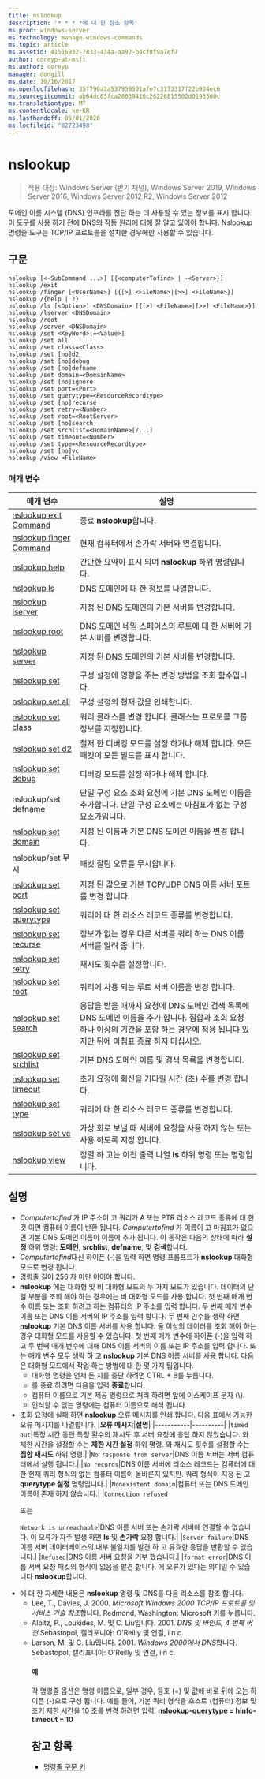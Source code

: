 ```yaml
---
title: nslookup
description: '* * * *에 대 한 참조 항목'
ms.prod: windows-server
ms.technology: manage-windows-commands
ms.topic: article
ms.assetid: 41516932-7833-434a-aa92-b4cf0f9a7ef7
author: coreyp-at-msft
ms.author: coreyp
manager: dongill
ms.date: 10/16/2017
ms.openlocfilehash: 35f790a3a537959501afe7c3173317f22b934ec6
ms.sourcegitcommit: ab64dc83fca28039416c26226815502d0193500c
ms.translationtype: MT
ms.contentlocale: ko-KR
ms.lasthandoff: 05/01/2020
ms.locfileid: "82723498"
---
```

# <a name="nslookup"></a>nslookup

> 적용 대상: Windows Server (반기 채널), Windows Server 2019, Windows Server 2016, Windows Server 2012 R2, Windows Server 2012

도메인 이름 시스템 (DNS) 인프라를 진단 하는 데 사용할 수 있는 정보를 표시 합니다. 이 도구를 사용 하기 전에 DNS의 작동 원리에 대해 잘 알고 있어야 합니다. Nslookup 명령줄 도구는 TCP/IP 프로토콜을 설치한 경우에만 사용할 수 있습니다.
## <a name="syntax"></a>구문

```
nslookup [<-SubCommand ...>] [{<computerTofind> | -<Server>}]
nslookup /exit
nslookup /finger [<UserName>] [{[>] <FileName>|[>>] <FileName>}]
nslookup /{help | ?}
nslookup /ls [<Option>] <DNSDomain> [{[>] <FileName>|[>>] <FileName>}]
nslookup /lserver <DNSDomain> 
nslookup /root 
nslookup /server <DNSDomain>
nslookup /set <KeyWord>[=<Value>]
nslookup /set all 
nslookup /set class=<Class>
nslookup /set [no]d2
nslookup /set [no]debug
nslookup /set [no]defname
nslookup /set domain=<DomainName>
nslookup /set [no]ignore
nslookup /set port=<Port>
nslookup /set querytype=<ResourceRecordtype>
nslookup /set [no]recurse
nslookup /set retry=<Number>
nslookup /set root=<RootServer>
nslookup /set [no]search
nslookup /set srchlist=<DomainName>[/...]
nslookup /set timeout=<Number>
nslookup /set type=<ResourceRecordtype>
nslookup /set [no]vc
nslookup /view <FileName>
```

### <a name="parameters"></a>매개 변수

|                       매개 변수                       |                                                                                                         설명                                                                                                         |
|-------------------------------------------------------|-----------------------------------------------------------------------------------------------------------------------------------------------------------------------------------------------------------------------------|
|   [nslookup exit Command](nslookup-exit-command.md)   |                                                                                                     종료 **nslookup**합니다.                                                                                                     |
| [nslookup finger Command](nslookup-finger-command.md) |                                                                                  현재 컴퓨터에서 손가락 서버와 연결합니다.                                                                                   |
|           [nslookup help](nslookup-help.md)           |                                                                                    간단한 요약이 표시 되며 **nslookup** 하위 명령입니다.                                                                                    |
|             [nslookup ls](nslookup-ls.md)             |                                                                                             DNS 도메인에 대 한 정보를 나열합니다.                                                                                             |
|        [nslookup lserver](nslookup-lserver.md)        |                                                                                   지정 된 DNS 도메인의 기본 서버를 변경합니다.                                                                                   |
|           [nslookup root](nslookup-root.md)           |                                                                     DNS 도메인 네임 스페이스의 루트에 대 한 서버에 기본 서버를 변경합니다.                                                                     |
|         [nslookup server](nslookup-server.md)         |                                                                                   지정 된 DNS 도메인의 기본 서버를 변경합니다.                                                                                   |
|            [nslookup set](nslookup-set.md)            |                                                                              구성 설정에 영향을 주는 변경 방법을 조회 함수입니다.                                                                               |
|        [nslookup set all](nslookup-set-all.md)        |                                                                                  구성 설정의 현재 값을 인쇄합니다.                                                                                   |
|      [nslookup set class](nslookup-set-class.md)      |                                                                     쿼리 클래스를 변경 합니다. 클래스는 프로토콜 그룹 정보를 지정합니다.                                                                     |
|         [nslookup set d2](nslookup-set-d2.md)         |                                                                     철저 한 디버깅 모드를 설정 하거나 해제 합니다. 모든 패킷이 모든 필드를 표시 합니다.                                                                      |
|      [nslookup set debug](nslookup-set-debug.md)      |                                                                                               디버깅 모드를 설정 하거나 해제 합니다.                                                                                               |
|                 nslookup/set defname                 |                                            단일 구성 요소 조회 요청에 기본 DNS 도메인 이름을 추가합니다. 단일 구성 요소에는 마침표가 없는 구성 요소가입니다.                                            |
|     [nslookup set domain](nslookup-set-domain.md)     |                                                                                 지정 된 이름과 기본 DNS 도메인 이름을 변경 합니다.                                                                                  |
|                 nslookup/set 무시                  |                                                                                              패킷 잘림 오류를 무시합니다.                                                                                              |
|       [nslookup set port](nslookup-set-port.md)       |                                                                          지정 된 값으로 기본 TCP/UDP DNS 이름 서버 포트를 변경 합니다.                                                                           |
|  [nslookup set querytype](nslookup-set-querytype.md)  |                                                                                       쿼리에 대 한 리소스 레코드 종류를 변경합니다.                                                                                       |
|    [nslookup set recurse](nslookup-set-recurse.md)    |                                                                    정보가 없는 경우 다른 서버를 쿼리 하는 DNS 이름 서버를 알려 줍니다.                                                                    |
|      [nslookup set retry](nslookup-set-retry.md)      |                                                                                                 재시도 횟수를 설정합니다.                                                                                                 |
|       [nslookup set root](nslookup-set-root.md)       |                                                                                    쿼리에 사용 되는 루트 서버 이름을 변경 합니다.                                                                                    |
|     [nslookup set search](nslookup-set-search.md)     | 응답을 받을 때까지 요청에 DNS 도메인 검색 목록에 DNS 도메인 이름을 추가 합니다. 집합과 조회 요청 하나 이상의 기간을 포함 하는 경우에 적용 됩니다 있지만 뒤에 마침표 종료 하지 마십시오. |
|   [nslookup set srchlist](nslookup-set-srchlist.md)   |                                                                                    기본 DNS 도메인 이름 및 검색 목록을 변경합니다.                                                                                     |
|    [nslookup set timeout](nslookup-set-timeout.md)    |                                                                           초기 요청에 회신을 기다릴 시간 (초) 수를 변경 합니다.                                                                           |
|       [nslookup set type](nslookup-set-type.md)       |                                                                                       쿼리에 대 한 리소스 레코드 종류를 변경합니다.                                                                                       |
|         [nslookup set vc](nslookup-set-vc.md)         |                                                                     가상 회로 보낼 때 서버에 요청을 사용 하지 않는 또는 사용 하도록 지정 합니다.                                                                      |
|           [nslookup view](nslookup-view.md)           |                                                                          정렬 하 고는 이전 출력 나열 **ls** 하위 명령 또는 명령입니다.                                                                          |

## <a name="remarks"></a>설명
- *Computertofind* 가 IP 주소이 고 쿼리가 A 또는 PTR 리소스 레코드 종류에 대 한 것 이면 컴퓨터 이름이 반환 됩니다. *Computertofind* 가 이름이 고 마침표가 없으면 기본 DNS 도메인 이름이 이름에 추가 됩니다. 이 동작은 다음의 상태에 따라 **설정** 하위 명령: **도메인**, **srchlist**, **defname**, 및 **검색**합니다.
- *Computertofind*대신 하이픈 (-)을 입력 하면 명령 프롬프트가 **nslookup** 대화형 모드로 변경 됩니다.
- 명령줄 길이 256 자 미만 이어야 합니다.
- **nslookup** 에는 대화형 및 비 대화형 모드의 두 가지 모드가 있습니다.
  데이터의 단일 부분을 조회 해야 하는 경우에는 비 대화형 모드를 사용 합니다. 첫 번째 매개 변수 이름 또는 조회 하려고 하는 컴퓨터의 IP 주소를 입력 합니다. 두 번째 매개 변수 이름 또는 DNS 이름 서버의 IP 주소를 입력 합니다. 두 번째 인수를 생략 하면 **nslookup** 기본 DNS 이름 서버를 사용 합니다.
  둘 이상의 데이터를 조회 해야 하는 경우 대화형 모드를 사용할 수 있습니다. 첫 번째 매개 변수에 하이픈 (-)을 입력 하 고 두 번째 매개 변수에 대해 DNS 이름 서버의 이름 또는 IP 주소를 입력 합니다. 또는 매개 변수 모두 생략 하 고 **nslookup** 기본 DNS 이름 서버를 사용 합니다. 다음은 대화형 모드에서 작업 하는 방법에 대 한 몇 가지 팁입니다.
  -   대화형 명령을 언제 든 지를 중단 하려면 CTRL + B를 누릅니다.
  -   를 종료 하려면 다음을 입력 **종료**합니다.
  -   컴퓨터 이름으로 기본 제공 명령으로 처리 하려면 앞에 이스케이프 문자 (\\).
  -   인식할 수 없는 명령에는 컴퓨터 이름으로 해석 됩니다.
- 조회 요청에 실패 하면 **nslookup** 오류 메시지를 인쇄 합니다. 다음 표에서 가능한 오류 메시지를 나열합니다.
  |**오류 메시지**|**설명**|
  |-----------|----------|
  |`timed out`|특정 시간 동안 특정 횟수의 재시도 후 서버 요청에 응답 하지 않았습니다. 와 제한 시간을 설정할 수는 **제한 시간 설정** 하위 명령. 와 재시도 횟수를 설정할 수는 **집합 재시도** 하위 명령.|
  |`No response from server`|DNS 이름 서버는 서버 컴퓨터에서 실행 됩니다.|
  |`No records`|DNS 이름 서버에 리소스 레코드는 컴퓨터에 대 한 현재 쿼리 형식의 없는 컴퓨터 이름이 올바른지 있지만. 쿼리 형식이 지정 된 고 **querytype 설정** 명령입니다.|
  |`Nonexistent domain`|컴퓨터 또는 DNS 도메인 이름이 존재 하지 않습니다.|
  |`Connection refused`<p>또는<p>`Network is unreachable`|DNS 이름 서버 또는 손가락 서버에 연결할 수 없습니다. 이 오류가 자주 발생 하면 **ls** 및 **손가락** 요청 합니다.|
  |`Server failure`|DNS 이름 서버 데이터베이스의 내부 불일치를 발견 하 고 유효한 응답을 반환할 수 없습니다.|
  |`Refused`|DNS 이름 서버 요청을 거부 했습니다.|
  |`format error`|DNS 이름 서버 요청 패킷의 형식이 없음을 발견 합니다. 에 오류가 있다는 의미일 수 있습니다 **nslookup**합니다.|
- 에 대 한 자세한 내용은 **nslookup** 명령 및 DNS를 다음 리소스를 참조 합니다.
  - Lee, T., Davies, J. 2000. *Microsoft Windows 2000 TCP/IP 프로토콜 및 서비스 기술 참조*합니다. Redmond, Washington: Microsoft 키를 누릅니다.
  - Albitz, P., Loukides, M. 및 C. Liu입니다. 2001. *DNS 및 바인드, 4 번째 버전* Sebastopol, 캘리포니아: O'Reilly 및 연결, i n c.
  - Larson, M. 및 C. Liu입니다. 2001. *Windows 2000에서 DNS*합니다. Sebastopol, 캘리포니아: O'Reilly 및 연결, i n c.
    #### <a name="examples"></a>예
    각 명령줄 옵션은 명령 이름으로, 일부 경우, 등호 (=) 및 값에 바로 뒤에 오는 하이픈 (-)으로 구성 됩니다. 예를 들어, 기본 쿼리 형식을 호스트 (컴퓨터) 정보 및 초기 제한 시간을 10 초를 변경 하려면 입력: **nslookup-querytype = hinfo-timeout = 10**
    ## <a name="see-also"></a>참고 항목
    - [명령줄 구문 키](command-line-syntax-key.md)

